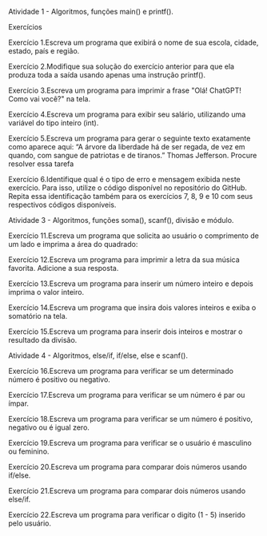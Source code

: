 Atividade 1 - Algoritmos, funções main() e printf().

Exercícios

Exercício 1.Escreva um programa que exibirá o nome de sua escola, cidade, estado, país e região.

Exercício 2.Modifique sua solução do exercício anterior para que ela produza toda a saída usando apenas uma instrução 
printf().

Exercício 3.Escreva um programa para imprimir a frase "Olá! ChatGPT! Como vai você?" na tela.

Exercício 4.Escreva um programa para exibir seu salário, utilizando uma variável do tipo inteiro (int).

Exercício 5.Escreva um programa para gerar o seguinte texto exatamente como aparece aqui:
“A árvore da liberdade há de ser regada, de vez em quando, com sangue de patriotas e de tiranos.”
Thomas Jefferson.
Procure resolver essa tarefa

Exercício 6.Identifique qual é o tipo de erro e mensagem exibida neste exercício. Para isso, utilize o código
disponível no repositório do GitHub. Repita essa identificação também para os exercícios 7, 8, 9 e 10 com seus
respectivos códigos disponíveis.


Atividade 3 -  Algoritmos, funções soma(), scanf(), divisão e módulo.

Exercício 11.Escreva um programa que solicita ao usuário  o comprimento de um lado e imprima a área do quadrado:

Exercício 12.Escreva um programa para imprimir a letra da sua música favorita.
Adicione a sua resposta.

Exercício 13.Escreva um programa para inserir um número inteiro e depois imprima o valor inteiro.

Exercício 14.Escreva um programa que insira dois valores inteiros e exiba o somatório na tela.

Exercício 15.Escreva um programa para inserir dois inteiros e mostrar o resultado da divisão.

Atividade 4 -  Algoritmos, else/if, if/else, else e scanf().

Exercício 16.Escreva um programa para verificar se um determinado número é positivo ou negativo.

Exercício 17.Escreva um programa para verificar se um número é par ou ímpar.

Exercício 18.Escreva um programa para verificar se um número é positivo, negativo ou é igual zero.

Exercício 19.Escreva um programa para verificar se o usuário é masculino ou feminino.

Exercício 20.Escreva um programa para comparar dois números usando if/else.

Exercício 21.Escreva um programa para comparar dois números usando else/if.

Exercício 22.Escreva um programa para verificar o digito (1 - 5) inserido pelo usuário.

